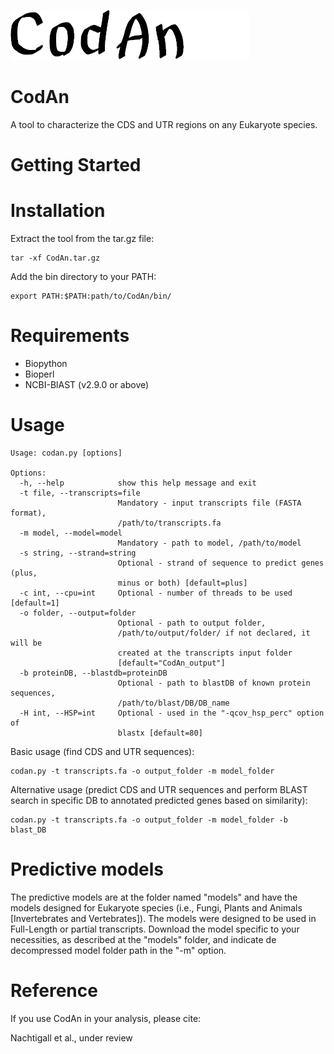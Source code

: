 ![codan_logo](/codan_logo.png)

CodAn
=======

A tool to characterize the CDS and UTR regions on any Eukaryote species.

Getting Started
=================

# Installation

Extract the tool from the tar.gz file:
```
tar -xf CodAn.tar.gz
```

Add the bin directory to your PATH:
```
export PATH:$PATH:path/to/CodAn/bin/
```

# Requirements

- Biopython
- Bioperl
- NCBI-BlAST (v2.9.0 or above)

# Usage

```
Usage: codan.py [options]

Options:
  -h, --help            show this help message and exit
  -t file, --transcripts=file
                        Mandatory - input transcripts file (FASTA format),
                        /path/to/transcripts.fa
  -m model, --model=model
                        Mandatory - path to model, /path/to/model
  -s string, --strand=string
                        Optional - strand of sequence to predict genes (plus,
                        minus or both) [default=plus]
  -c int, --cpu=int     Optional - number of threads to be used [default=1]
  -o folder, --output=folder
                        Optional - path to output folder,
                        /path/to/output/folder/ if not declared, it will be
                        created at the transcripts input folder
                        [default="CodAn_output"]
  -b proteinDB, --blastdb=proteinDB
                        Optional - path to blastDB of known protein sequences,
                        /path/to/blast/DB/DB_name
  -H int, --HSP=int     Optional - used in the "-qcov_hsp_perc" option of
                        blastx [default=80]

```

Basic usage (find CDS and UTR sequences):
```
codan.py -t transcripts.fa -o output_folder -m model_folder
```

Alternative usage (predict CDS and UTR sequences and perform BLAST search  in specific DB to annotated predicted genes based on similarity):
```
codan.py -t transcripts.fa -o output_folder -m model_folder -b blast_DB
```

# Predictive models

The predictive models are at the folder named "models" and have the models designed for Eukaryote species (i.e., Fungi, Plants and Animals [Invertebrates and Vertebrates]). The models were designed to be used in Full-Length or partial transcripts. Download the model specific to your necessities, as described at the "models" folder, and indicate de decompressed model folder path in the "-m" option.

Reference
=========

If you use CodAn in your analysis, please cite:

Nachtigall et al., under review

